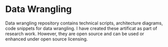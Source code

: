 # Data Wrangling
Data wrangling repository contains technical scripts, architecture diagrams, code snippets for data wrangling. I have created these artificat as part of research work. However, they are open source and can be used or enhanced under open source licensing.
